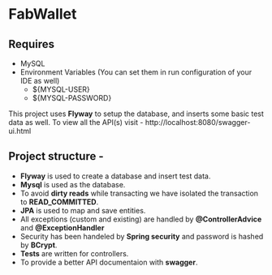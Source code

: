 # FabWallet

## Requires
* MySQL
* Environment Variables  (You can set them in run configuration of your IDE as well)
  * ${MYSQL-USER}
  * ${MYSQL-PASSWORD}

 This project uses **Flyway** to setup the database, and inserts some basic test data as well.
 To view all the API(s) visit - http://localhost:8080/swagger-ui.html

## Project structure - 

  * **Flyway** is used to create a database and insert test data.
  * **Mysql** is used as the database.
  * To avoid **dirty reads** while transacting we have isolated the transaction to **READ_COMMITTED**.
  * **JPA** is used to map and save entities.
  * All exceptions (custom and existing) are handled by **@ControllerAdvice** and **@ExceptionHandler**
  * Security has been handeled by **Spring security** and password is hashed by **BCrypt**.
  * **Tests** are written for controllers.
  * To provide a better API documentaion with **swagger**.
